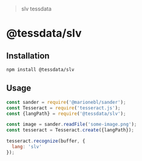 > slv tessdata

# @tessdata/slv

## Installation

```
npm install @tessdata/slv
```

## Usage

```js
const sander = require('@marionebl/sander');
const Tesseract = require('tesseract.js');
const {langPath} = require('@tessdata/slv');

const image = sander.readFile('some-image.png');
const tesseract = Tesseract.create({langPath});

tesseract.recognize(buffer, {
  lang: 'slv'
});
```
